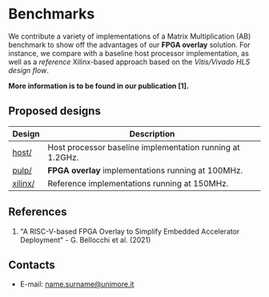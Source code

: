 Benchmarks
==================================
We contribute a variety of implementations of a Matrix Multiplication (AB) benchmark to show off the advantages of our **FPGA overlay** solution.
For instance, we compare with a baseline host processor  implementation, as well as a *reference* Xilinx-based approach based on the *Vitis/Vivado HLS design flow*. 

**More information is to be found in our publication [1].**

## Proposed designs
Design | Description |
---------------|-----------------------|
[host/][]|Host processor baseline implementation running at 1.2GHz.|
[pulp/][]|**FPGA overlay** implementations running at 100MHz. |
[xilinx/][]|Reference implementations running at 150MHz.|

## References
1) "A RISC-V-based FPGA Overlay to Simplify Embedded Accelerator Deployment" - G. Bellocchi et al. (2021)

## Contacts
* E-mail: <name.surname@unimore.it>

[.]:.
[host/]:/host/arm64/matmul/
[pulp/]:pulp/matmul/
[xilinx/]:xilinx/matmul/
